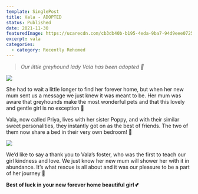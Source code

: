 ```yaml
---
template: SinglePost
title: Vala - ADOPTED
status: Published
date: 2021-11-30
featuredImage: https://ucarecdn.com/cb3db40b-b195-4eda-9ba7-94d9eee07253/-/crop/229x126/12,81/-/preview/
excerpt: vala
categories:
  - category: Recently Rehomed
---
```

> *Our little greyhound lady Vala has been adopted 🤗*

![](https://ucarecdn.com/a8115d95-e207-4910-81b8-f17856eaa04b/)


She had to wait a little longer to find her forever home, but when her new mum sent us a message we just knew it was meant to be. Her mum was aware that greyhounds make the most wonderful pets and that this lovely and gentle girl is no exception 🐶


Vala, now called Priya, lives with her sister Poppy, and with their similar sweet personalities, they instantly got on as the best of friends. The two of them now share a bed in their very own bedroom! 🛌

![](https://ucarecdn.com/58d52de7-f099-40af-8af4-2b7b745f1983/)


We’d like to say a thank you to Vala’s foster, who was the first to teach our girl kindness and love. We just know her new mum will shower her with it in abundance. It’s what rescue is all about and it was our pleasure to be a part of her journey 🥰


**Best of luck in your new forever home beautiful girl 💕**